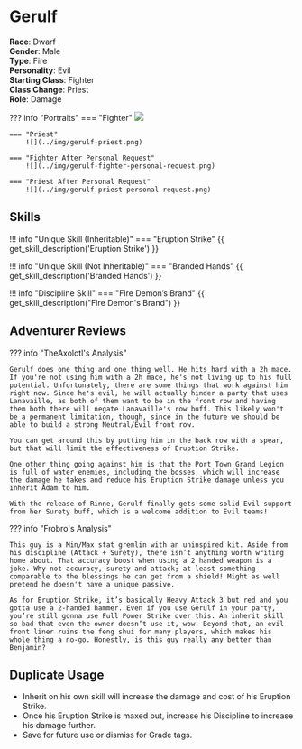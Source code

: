 # Gerulf

**Race**: Dwarf  
**Gender**: Male  
**Type**: Fire  
**Personality**: Evil  
**Starting Class**: Fighter  
**Class Change**: Priest  
**Role**: Damage

??? info "Portraits"
    === "Fighter"
        ![](../img/gerulf-fighter.png)

    === "Priest"
        ![](../img/gerulf-priest.png)

    === "Fighter After Personal Request"
        ![](../img/gerulf-fighter-personal-request.png)

    === "Priest After Personal Request"
        ![](../img/gerulf-priest-personal-request.png)

## Skills

!!! info "Unique Skill (Inheritable)"
    === "Eruption Strike"
        {{ get_skill_description('Eruption Strike') }}

!!! info "Unique Skill (Not Inheritable)"
    === "Branded Hands"
        {{ get_skill_description('Branded Hands') }}

!!! info "Discipline Skill"
    === "Fire Demon’s Brand"
        {{ get_skill_description("Fire Demon's Brand") }}

## Adventurer Reviews

??? info "TheAxolotl's Analysis"

    Gerulf does one thing and one thing well. He hits hard with a 2h mace. If you're not using him with a 2h mace, he's not living up to his full potential. Unfortunately, there are some things that work against him right now. Since he's evil, he will actually hinder a party that uses Lanavaille, as both of them want to be in the front row and having them both there will negate Lanavaille's row buff. This likely won't be a permanent limitation, though, since in the future we should be able to build a strong Neutral/Evil front row.

    You can get around this by putting him in the back row with a spear, but that will limit the effectiveness of Eruption Strike.

    One other thing going against him is that the Port Town Grand Legion is full of water enemies, including the bosses, which will increase the damage he takes and reduce his Eruption Strike damage unless you inherit Adam to him.

    With the release of Rinne, Gerulf finally gets some solid Evil support from her Surety buff, which is a welcome addition to Evil teams!

??? info "Frobro's Analysis"

    This guy is a Min/Max stat gremlin with an uninspired kit. Aside from his discipline (Attack + Surety), there isn’t anything worth writing home about. That accuracy boost when using a 2 handed weapon is a joke. Why not accuracy, surety and attack; at least something comparable to the blessings he can get from a shield! Might as well pretend he doesn't have a unique passive.

    As for Eruption Strike, it’s basically Heavy Attack 3 but red and you gotta use a 2-handed hammer. Even if you use Gerulf in your party, you’re still gonna use Full Power Strike over this. An inherit skill so bad that even the owner doesn’t use it, wow. Beyond that, an evil front liner ruins the feng shui for many players, which makes his whole thing a no-go. Honestly, is this guy really any better than Benjamin?

## Duplicate Usage

* Inherit on his own skill will increase the damage and cost of his Eruption Strike.
* Once his Eruption Strike is maxed out, increase his Discipline to increase his damage further.
* Save for future use or dismiss for Grade tags.